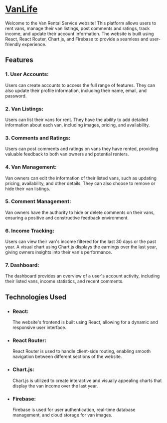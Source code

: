 <h1><a href="https://willowy-otter-c9cca4.netlify.app">VanLife</a></h1>

Welcome to the Van Rental Service website! This platform allows users to rent vans, manage their van listings, post comments and ratings, track income, and update their account information. The website is built using React, React Router, Chart.js, and Firebase to provide a seamless and user-friendly experience.

<h2>Features</h2>

<h3>1. User Accounts:</h3> 
Users can create accounts to access the full range of features. They can also update their profile information, including their name, email, and password.

<h3>2. Van Listings:</h3>
Users can list their vans for rent. They have the ability to add detailed information about each van, including images, pricing, and availability.

<h3>3. Comments and Ratings:</h3> 
Users can post comments and ratings on vans they have rented, providing valuable feedback to both van owners and potential renters.

<h3>4. Van Management:</h3> 
Van owners can edit the information of their listed vans, such as updating pricing, availability, and other details. They can also choose to remove or hide their van listings.

<h3>5. Comment Management:</h3>
Van owners have the authority to hide or delete comments on their vans, ensuring a positive and constructive feedback environment.

<h3>6. Income Tracking:</h3> 
Users can view their van's income filtered for the last 30 days or the past year. A visual chart using Chart.js displays the earnings over the last year, giving owners insights into their van's performance.

<h3>7. Dashboard:</h3> 
The dashboard provides an overview of a user's account activity, including their listed vans, income statistics, and recent comments.

<h2>Technologies Used</h2>

- <h3>React:</h3> 
  The website's frontend is built using React, allowing for a dynamic and responsive user interface.

- <h3>React Router:</h3> 
  React Router is used to handle client-side routing, enabling smooth navigation between different sections of the website.

- <h3>Chart.js:</h3> 
  Chart.js is utilized to create interactive and visually appealing charts that display the van income over the last year.

- <h3>Firebase:</h3> 
  Firebase is used for user authentication, real-time database management, and cloud storage for van images.
